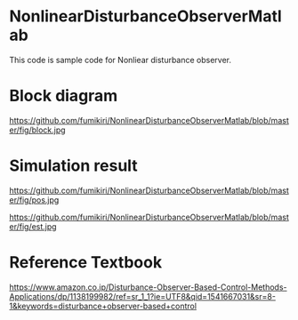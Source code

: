 # NonlinearDisturbanceObserverMatlab

This code is sample code for Nonliear disturbance observer.

# Block diagram

https://github.com/fumikiri/NonlinearDisturbanceObserverMatlab/blob/master/fig/block.jpg

# Simulation result

https://github.com/fumikiri/NonlinearDisturbanceObserverMatlab/blob/master/fig/pos.jpg

https://github.com/fumikiri/NonlinearDisturbanceObserverMatlab/blob/master/fig/est.jpg

# Reference Textbook
https://www.amazon.co.jp/Disturbance-Observer-Based-Control-Methods-Applications/dp/1138199982/ref=sr_1_1?ie=UTF8&qid=1541667031&sr=8-1&keywords=disturbance+observer-based+control
